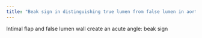 ```yaml
---
title: "Beak sign in distinguishing true lumen from false lumen in aortic dissection?"
---
```

Intimal flap and false lumen wall create an acute angle: beak sign

